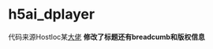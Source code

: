 # h5ai_dplayer 
代码来源Hostloc某[大佬](http://www.hostloc.com/thread-438265-1-1.html)
**修改了标题还有breadcumb和版权信息**
